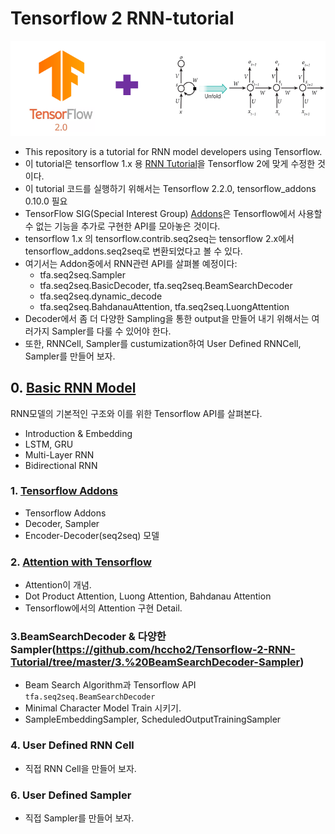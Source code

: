# Tensorflow 2 RNN-tutorial

<p align="center"><img width="700" src="TF2-RNN.png" />  </p>

- This repository is a tutorial for RNN model developers using Tensorflow.
- 이 tutorial은 tensorflow 1.x 용 [RNN Tutorial](https://github.com/hccho2/Tensorflow-RNN-Tutorial)을 Tensorflow 2에 맞게 수정한 것이다.
- 이 tutorial 코드를 실행하기 위해서는 Tensorflow 2.2.0, tensorflow_addons 0.10.0 필요
- TensorFlow SIG(Special Interest Group) [Addons](https://www.tensorflow.org/addons/overview?hl=ko)은 Tensorflow에서 사용할 수 없는 기능을 추가로 구현한 API를 모아놓은 것이다. 
- tensorflow 1.x 의 tensorflow.contrib.seq2seq는 tensorflow 2.x에서 tensorflow_addons.seq2seq로 변환되었다고 볼 수 있다.
- 여기서는 Addon중에서 RNN관련 API를 살펴볼 예정이다:
    * tfa.seq2seq.Sampler
    * tfa.seq2seq.BasicDecoder, tfa.seq2seq.BeamSearchDecoder
    * tfa.seq2seq.dynamic_decode
    * tfa.seq2seq.BahdanauAttention, tfa.seq2seq.LuongAttention
- Decoder에서 좀 더 다양한 Sampling을 통한 output을 만들어 내기 위해서는 여러가지 Sampler를 다룰 수 있어야 한다.
- 또한, RNNCell, Sampler를 custumization하여 User Defined RNNCell, Sampler를 만들어 보자.


## 0. [Basic RNN Model](https://github.com/hccho2/Tensorflow-2-RNN-Tutorial/tree/master/0.%20Basic)
RNN모델의 기본적인 구조와 이를 위한 Tensorflow API를 살펴본다.
- Introduction & Embedding
- LSTM, GRU
- Multi-Layer RNN
- Bidirectional RNN

### 1. [Tensorflow Addons](https://github.com/hccho2/Tensorflow-2-RNN-Tutorial/tree/master/1.%20Tensorflow-Addons) 
- Tensorflow Addons
- Decoder, Sampler
- Encoder-Decoder(seq2seq) 모델 


### 2. [Attention with Tensorflow](https://github.com/hccho2/Tensorflow-2-RNN-Tutorial/tree/master/2.%20Attention-With-Tensorflow)
- Attention이 개념.
- Dot Product Attention, Luong Attention, Bahdanau Attention
- Tensorflow에서의 Attention 구현 Detail.

### 3.BeamSearchDecoder & 다양한 Sampler(https://github.com/hccho2/Tensorflow-2-RNN-Tutorial/tree/master/3.%20BeamSearchDecoder-Sampler)
- Beam Search Algorithm과 Tensorflow API `tfa.seq2seq.BeamSearchDecoder`
- Minimal Character Model Train 시키기.
- SampleEmbeddingSampler, ScheduledOutputTrainingSampler
### 4. User Defined RNN Cell
- 직접 RNN Cell을 만들어 보자.

### 6. User Defined Sampler
- 직접 Sampler를 만들어 보자.